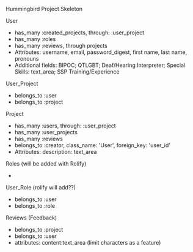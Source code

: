 Hummingbird Project Skeleton

User

- has_many :created_projects, through: :user_project
- has_many :roles
- has_many :reviews, through projects
- Attributes: username, email, password_digest, first name, last name, pronouns
- Additional fields: BIPOC; QTLGBT; Deaf/Hearing Interpreter; Special Skills: text_area; SSP Training/Experience

User_Project

- belongs_to :user
- belongs_to :project

Project

- has_many :users, through: :user_project
- has_many :user_projects
- has_many :reviews
- belongs_to :creator, class_name: 'User', foreign_key: 'user_id'
- Attributes: description: text_area

Roles (will be added with Rolify)

-

User_Role (rolify will add??)

- belongs_to :user
- belongs_to :role

Reviews (Feedback)

- belongs_to :project
- belongs_to :user
- attributes: content:text_area (limit characters as a feature)
